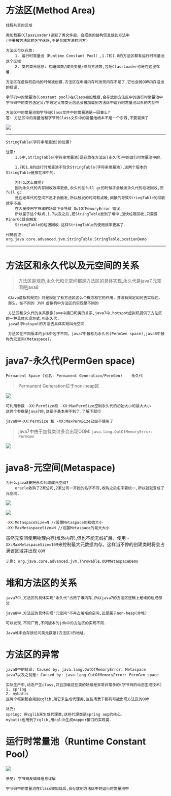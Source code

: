 # 方法区(Method Area)

    线程共享的区域
    
    类加载器(ClassLoader)读取了类文件后，会把类的结构信息放到方法中
    (不要被方法区的名字迷惑,不是存放方法的地方)
    
    方法区可以存放: 
        1. 运行时常量池（Runtime Constant Pool）,1.7和1.8的方法区都有运行时常量池这个区域
        2. 类的类元信息: 构造函数/成员变量/成员方法等,包括ClassLoader也是在这里存着.
    
    方法区在虚拟机启动的时候被创建.方法区在申请内存时发现内存不足了,它也会抛OOM内存溢出的错误.
    
    字节码中的常量池(Constant pool)在Class被加载后,会存放到方法区中的运行时常量池中
    字节码中的类方法定义/字段定义等类元信息会被加载到方法区中运行时常量池以外的内存中

    方法区中的常量池和字节码Class文件中的常量池是一回事么?
    答: 方法区中的常量池和字节码Class文件中的常量池根本不是一个东西,不要混淆了
    
![](../pics/方法区在不同版本jdk中的划分.png)

---
    StringTable(字符串常量池)的位置?
    
    注意: 
        1.6中,StringTable(字符串常量池)是存放在方法区(永久代)中的运行时常量池中的.
        
        1.7和1.8的运行时常量池不包含StringTable(字符串常量池),这两个版本的StringTable是放在堆中的.
        
        为什么这么做呢? 
        因为永久代的内存回收效率更低,永久代在full gc的时候才会触发永久代的垃圾回收,而full gc
        是在老年代的空间不足才会触发,所以触发的时间有点晚,间接的导致StringTable的回收效率不高.
        在大量使用字符串的场景下会导致 OutOfMemoryError 错误.
        所以鉴于这个缺点,1.7以及之后,把StringTable放到了堆中,加快垃圾回收,只需要MinorGC就会触发
        StringTable的垃圾回收.这样StringTable的使用效率更高了. 

    代码验证: org.java.core.advanced.jvm.StringTable.StringTableLocationDemo        
---        

# 方法区和永久代以及元空间的关系

>方法区是规范,永久代和元空间都是方法区的具体实现,永久代是java7,元空间是java8
    
     《Java虚拟机规范》只是规定了有方法区这么个概念和它的作用，并没有规定如何去实现它。
     那么，在不同的 JVM 虚拟机中方法区的实现是不同的
     
     方法区和永久代的关系很像Java中接口和类的关系,java7中,hotspot虚拟机提供了方法区的一种具体实现方式,叫永久代.
     java8中hotspot的方法去具体实现叫元空间
    
     方法区在不同版本的jdk中名字不同，java7中被称为永久代(PermGen space),java8中被称为元空间(Metaspace)。

# java7-永久代(PermGen space)

    Permanent Space (别名: Permanent Generation/PermGen)    永久代

>Permanent Generation位于non-heap区

![](../pics/根据对象分代年龄划分JVM内存.png)

    可利用参数 -XX:PermSize和 -XX:MaxPermSize控制永久代的初始大小和最大大小
    这两个参数是java7的,这辈子基本用不到了,了解下就行

    java8中-XX:PermSize 和 -XX:MaxPermSize已经不使用了

>java7中由于加载类过多会出现OOM: `java.lang.OutOfMemoryError: PermGen`

![](../pics/java7-最重要参数.png)

# java8-元空间(Metaspace)

    为什么java8要把永久代改成元空间?
        oracle收购了2家公司,2家公司一开始的名字不同,收购之后名字要统一,所以就就变成了元空间.

![](../pics/java8-元空间.png)

![](../pics/java8-重要参数.png)

    -XX:MetaspaceSize=N //设置Metaspace的初始大小
    -XX:MaxMetaspaceSize=N //设置Metaspace的最大大小
    
虽然元空间使用物理内存(堆外内存),但也不能无线扩展，使用 `-XX:MaxMetaspaceSize=10M`来控制最大元数据内存。这样当不停的创建类时将会占满该区域并出现 `OOM`

    示例: org.java.core.advanced.jvm.Throwable.OOMMetaspaceDemo

# 堆和方法区的关系

    java7中,方法区的具体实现"永久代"占用了堆内存,所以java7的方法区逻辑上是堆的组成部分
    
    java8中,方法区的具体实现"元空间"不再占用堆的空间,还是属于non-heap(非堆)
    
    可以发现,不同厂商,不同版本的jdk中的方法区的实现不同.
    
    Java堆中会存放访问类元数据(方法区)的地址.

# 方法区的异常

    java8中的错误: Caused by: java.lang.OutOfMemoryError: Metaspace
    java7以及之前是: Caused by: java.lang.OutOfMemoryError: PermGen space
    
    实际生产中,动态产生class,并且加载这些类的场景是非常非常多的(字节码的动态生成技术)
    1. spring
    2. mybatis
    这两个框架都会用到cglib,用它来生成代理类,这些场景下都有可能出现方法区的OOM
    
    补充: 
    spring: 用cglib来生成代理类,这些代理类是spring aop的核心.
    mybatis也用到了cglib,用cglib生成mapper接口的实现类.

# 运行时常量池（Runtime Constant Pool）

![](../pics/常量池和运行时常量池的区别.png)

    参见: 字节码反编译信息详解
    
    字节码中的常量池在Class被加载后,会存放到方法区中的运行时常量池中
